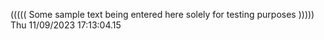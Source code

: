 ((((( Some sample text being entered here solely for testing purposes ))))) Thu 11/09/2023 17:13:04.15
